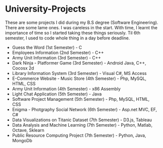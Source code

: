 # University-Projects
These are some projects I did during my B.S degree (Software Engineering). There are some lame ones. I was careless in the start. With time, I learnt the importance of time so I started taking these things seriously. Til 6th semester, I used to code whole thing in a day before deadline.

- Guess the Word (1st Semester) - C
- Employees Information (2nd Semester) - C++
- Army Unit Information (3rd Semester) - C++
- Dark Ninja - Platformer Game (3rd Semester) - Android Java, C++, Cocosx 2d
- Library Information System (3rd Semester) - Visual C#, MS Access
- E-Commerce Website - Music Store (4th Semester) - Php, MySQL, HTML, CSS
- Army Unit Information (4th Semester) - x86 Assembly
- Light Chat Application (5th Semester) - Java
- Software Project Management (5th Semester) - Php, MySQL, HTML, CSS
- Enigma - Photgraphy Social Network (6th Semester) - Asp.net MVC, EF, C#
- Data Visualizations on Titanic Dataset (7th Semester) - D3.js, Tableau
- Data Analysis and Machine Learning (7th Semester) - Python, Matlab, Octave, Sklearn
- Public Resource Computing Project (7th Semester) - Python, Java, MongoDb

